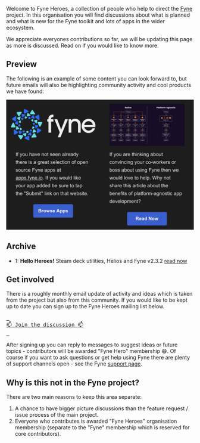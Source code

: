 Welcome to Fyne Heroes, a collection of people who help to direct the [Fyne](https://fyne.io) project.
In this organisation you will find discussions about what is planned and what is new for the Fyne toolkit and lots of apps in the wider ecosystem.

We appreciate everyones contributions so far, we will be updating this page as more is discussed.
Read on if you would like to know more.

## Preview

The following is an example of some content you can look forward to,
but future emails will also be highlighting community activity and cool products we have found:

![](profile/welcome.png)

## Archive

* 1: **Hello Heroes!** Steam deck utilities, Helios and Fyne v2.3.2 [read now](https://fyneheroes.github.io/archive/1/)

## Get involved

There is a roughly monthly email update of activity and ideas which is taken from the project but also from this community.
If you would like to be kept up to date you can sign up to the Fyne Heroes mailing list below.

[<kbd> <br> 📫 Join the discussion 📫 <br> </kbd>](https://zcmp.eu/Gzx)

After signing up you can reply to messages to suggest ideas or future topics - contributors will be awarded "Fyne Hero" membership :smile:.
Of course if you want to ask questions or get help using Fyne there are plenty of support channels open -
see the Fyne [support page](https://fyne.io/support/).

## Why is this not in the Fyne project?

There are two main reasons to keep this area separate:

1. A chance to have bigger picture discussions than the feature request / issue process of the main project.
2. Everyone who contributes is awarded "Fyne Heroes" organisation membership (separate to the "Fyne" membership which is reserved for core contributors).

